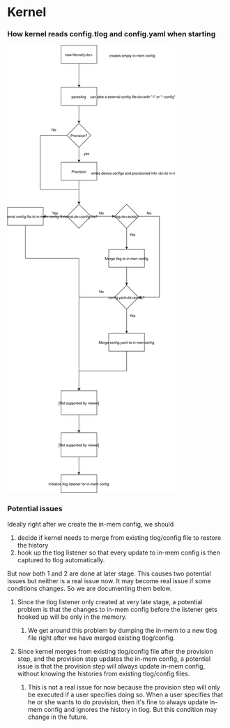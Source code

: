 # Kernel

### How kernel reads config.tlog and config.yaml when starting
![Alt text](kernelTlog.svg)

### Potential issues
Ideally right after we create the in-mem config, we should
1. decide if kernel needs to merge from existing tlog/config file to restore the history
1. hook up the tlog listener so that every update to in-mem config is then captured to tlog automatically.

But now both 1 and 2 are done at later stage. This causes two potential issues but neither is a real issue now. It may 
become real issue if some conditions changes. So we are documenting them below.

1. Since the tlog listener only created at very late stage, a potential problem is that the changes to in-mem config 
before the listener gets hooked up will be only in the memory. 

   1. We get around this problem by dumping the in-mem to a 
new tlog file right after we have merged existing tlog/config.

2. Since kernel merges from existing tlog/config file after the provision step, and the provision step updates the 
in-mem config, a potential issue is that the provision step will always update in-mem config, without knowing the 
histories from existing tlog/config files. 

   1. This is not a real issue for now because the provision step will only 
be executed if a user specifies doing so. When a user specifies that he or she wants to do provision, then it's fine
to always update in-mem config and ignores the history in tlog. But this condition may change in the future.

